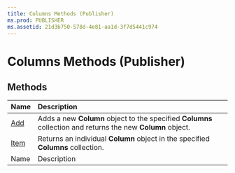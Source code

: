 ```yaml
---
title: Columns Methods (Publisher)
ms.prod: PUBLISHER
ms.assetid: 21d3b750-578d-4e81-aa1d-3f7d5441c974
---
```



# Columns Methods (Publisher)

## Methods



|**Name**|**Description**|
|:-----|:-----|
| [Add](columns-add-method-publisher.md)|Adds a new  **Column** object to the specified **Columns** collection and returns the new **Column** object.|
| [Item](columns-item-method-publisher.md)|Returns an individual  **Column** object in the specified **Columns** collection.|
|Name|Description|


